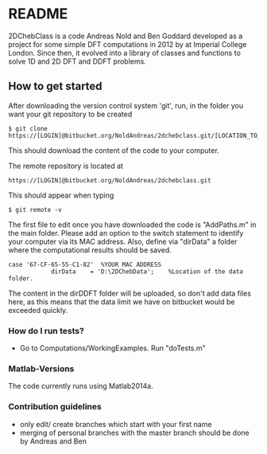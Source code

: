 # README #

2DChebClass is a code Andreas Nold and Ben Goddard developed as a project for some simple DFT computations in 2012 by at Imperial College London. Since then, it evolved into a library of classes and functions to solve 1D and 2D DFT and DDFT problems. 

## How to get started

After downloading the version control system 'git', run, in the folder you want your git repository to be created
```
$ git clone https://[LOGIN]@bitbucket.org/NoldAndreas/2dchebclass.git/[LOCATION_TO_CLONE_TO]
```
This should download the content of the code to your computer. 

The remote repository is located at 
```
https://[LOGIN]@bitbucket.org/NoldAndreas/2dchebclass.git
```
This should appear when typing 
```
$ git remote -v
```
 
The first file to edit once you have downloaded the code is "AddPaths.m" in the main folder. 
Please add an option to the switch statement to identify your computer via its MAC address. Also, define via "dirData" a folder where the computational results should be saved.

```
case '67-CF-65-55-C1-82'  %YOUR MAC ADDRESS
            dirData    = 'D:\2DChebData';    %Location of the data folder.
```

The content in the dirDDFT folder will be uploaded, so don't add data files here, as this means that the data limit we have on bitbucket would be exceeded quickly.

### How do I run tests? ###

* Go to Computations/WorkingExamples. Run "doTests.m"

### Matlab-Versions

The code currently runs using Matlab2014a.

### Contribution guidelines ###

* only edit/ create branches which start with your first name
* merging of personal branches with the master branch should be done by Andreas and Ben
